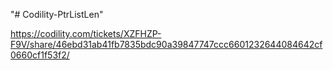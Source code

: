 "# Codility-PtrListLen" 

https://codility.com/tickets/XZFHZP-F9V/share/46ebd31ab41fb7835bdc90a39847747ccc6601232644084642cf0660cf1f53f2/
